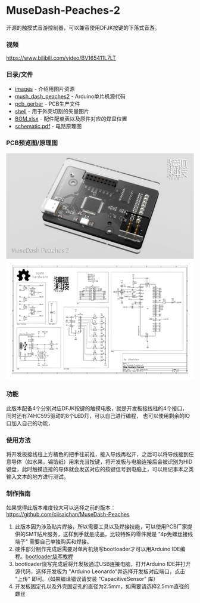 # MuseDash-Peaches-2
开源的触摸式音游控制器，可以兼容使用DFJK按键的下落式音游。

### 视频
<https://www.bilibili.com/video/BV165411L7LT>

### 目录/文件
- [images](https://github.com/ciisaichan/MuseDash-Peaches-2/tree/main/images "images") - 介绍用图片资源
- [mush_dash_peaches2](https://github.com/ciisaichan/MuseDash-Peaches-2/tree/main/mush_dash_peaches2 "mush_dash_peaches2") - Arduino单片机源代码
- [pcb_gerber](https://github.com/ciisaichan/MuseDash-Peaches-2/tree/main/pcb_gerber "pcb_gerber") - PCB生产文件
- [shell](https://github.com/ciisaichan/MuseDash-Peaches-2/tree/main/shell "shell") - 用于外壳切割的矢量图片
- [BOM.xlsx](https://github.com/ciisaichan/MuseDash-Peaches-2/blob/main/BOM.xlsx "BOM.xlsx") - 配件配单表以及原件对应的焊盘位置
- [schematic.pdf](https://github.com/ciisaichan/MuseDash-Peaches-2/blob/main/schematic.pdf "schematic.pdf") - 电路原理图

### PCB预览图/原理图
![PCB预览图](https://raw.githubusercontent.com/ciisaichan/MuseDash-Peaches-2/main/images/pcb2.jpg)
![电路原理图](https://raw.githubusercontent.com/ciisaichan/MuseDash-Peaches-2/main/images/sch.jpg)

### 功能
此版本配备4个分别对应DFJK按键的触摸电极，就是开发板接线柱的4个接口，
同时还有74HC595驱动的8个LED灯，可以自己进行编程，
也可以使用剩余的IO口加入自己的功能，

### 使用方法
将开发板接线柱上方橘色的把手往前推，接入导线再松开，之后可以将导线接到任意导体（如水果，锡箔纸）用来充当按键，将开发板与电脑连接后会被识别为HID键盘，此时触摸连接的导体就会发送对应的按键信号到电脑上，可以用记事本之类输入文本的地方进行测试。

### 制作指南
如果觉得此版本难度较大可以选择之前的版本：
<https://github.com/ciisaichan/MuseDash-Peaches>


1. 此版本因为涉及贴片焊接，所以需要工具以及焊接技能，可以使用PCB厂家提供的SMT贴片服务，这样到手就是成品，比较特殊的零件就是 "4p免螺丝接线端子" 需要自己单独购买和焊接。
2. 硬件部分制作完成后需要对单片机烧写bootloader才可以用Arduino IDE编程。[bootloader烧写教程](https://blog.csdn.net/sysjtlwx/article/details/73824903 "bootloader烧写教程")
3. bootloader烧写完成后将开发板通过USB连接电脑，打开Arduino IDE并打开源代码，选择开发板为 "Arduino Leonardo"并选择开发板对应端口，点击 "上传" 即可。（如果编译错误请安装 "CapacitiveSensor" 库）
4. 开发板固定孔以及外壳固定孔的直径为2.5mm，如需要请选择2.5mm直径的螺丝
